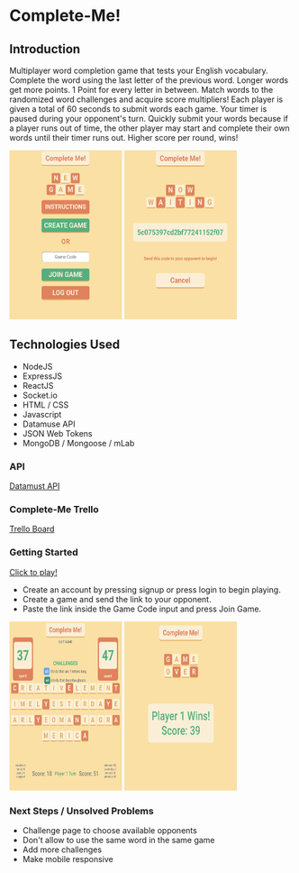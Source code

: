 # Complete-Me!

## Introduction
Multiplayer word completion game that tests your English vocabulary.
Complete the word using the last letter of the previous word.
Longer words get more points. 1 Point for every letter in between.
Match words to the randomized word challenges and acquire score multipliers!
Each player is given a total of 60 seconds to submit words each game.
Your timer is paused during your opponent's turn.
Quickly submit your words because if a player runs out of time, the other player may start and complete their own words until their timer runs out.
Higher score per round, wins!

<img src="./public/images/main-page.png" height="300" width="200">
<img src="./public/images/waiting-page.png" height="300" width="200">

## Technologies Used 
- NodeJS 
- ExpressJS
- ReactJS
- Socket.io
- HTML / CSS
- Javascript
- Datamuse API
- JSON Web Tokens
- MongoDB / Mongoose / mLab

### API
[Datamust API](https://www.datamuse.com/api/)

### Complete-Me Trello
[Trello Board](https://trello.com/b/tjasIU3z/complete-me)

### Getting Started
[Click to play!](https://complete-me-multiplayer.herokuapp.com/)
- Create an account by pressing signup or press login to begin playing.
- Create a game and send the link to your opponent.
- Paste the link inside the Game Code input and press Join Game.

<img src="./public/images/game-page.png" height="300" width="200">
<img src="./public/images/game-over.png" height="300" width="200">

### Next Steps / Unsolved Problems
- Challenge page to choose available opponents
- Don't allow to use the same word in the same game
- Add more challenges
- Make mobile responsive
